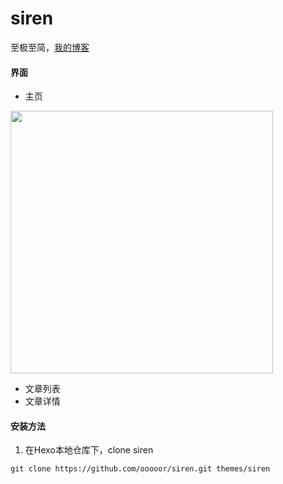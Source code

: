 # siren
至极至简，[我的博客](https://ooooor.github.io/)

#### 界面

- 主页

<img src="https://raw.githubusercontent.com/wiki/ooooor/siren/siren_index.png" width="420"/>

- 文章列表
- 文章详情

#### 安装方法

1. 在Hexo本地仓库下，clone siren

  ```
  git clone https://github.com/ooooor/siren.git themes/siren
  ```

